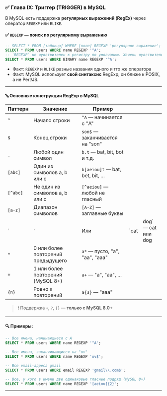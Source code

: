 ###  ✅ Глава IX: **Триггер (TRIGGER)** в MySQL

В MySQL есть поддержка **регулярных выражений (RegEx)** через оператор `REGEXP` или `RLIKE`.

#### ✅ `REGEXP` — поиск по регулярному выражению

```sql
-- SELECT * FROM [таблица] WHERE [поле] REGEXP 'регулярное выражение';
SELECT * FROM users WHERE name REGEXP '^A';
-- `REGEXP` не чувствителен к регистру по умолчанию. Хочешь чувствительность? Используй `BINARY`:
SELECT * FROM users WHERE BINARY name REGEXP '^A';
```

* Факт: `REGEXP` и `RLIKE` разные названия одного и тго же оператора
* Факт: MySQL использует **свой синтаксис** RegExp, он ближе к POSIX, а не Perl/JS.

---

#### 🔤 Основные конструкции RegExp в MySQL

| Паттерн  | Значение                           | Пример                          |       |                     |
| -------- | ---------------------------------- | ------------------------------- | ----- | ------------------- |
| `^`      | Начало строки                      | `^A` — начинается с "A"         |       |                     |
| `$`      | Конец строки                       | `son$` — заканчивается на "son" |       |                     |
| `.`      | Любой один символ                  | `b.t` — bat, bit, bot и т.д.    |       |                     |
| `[abc]`  | Один из символов a, b или c        | `b[aeiou]t` — bat, bet, bit, …  |       |                     |
| `[^abc]` | Не один из символов a, b или c     | `[^aeiou]` — любой не гласный   |       |                     |
| `[a-z]`  | Диапазон символов                  | `[A-Z]` — заглавные буквы       |       |                     |
| \`       | \`                                 | Или                             | \`cat | dog\` — cat или dog |
| `*`      | 0 или более повторений предыдущего | `a*` — пусто, "a", "aa", "aaa"  |       |                     |
| `+`      | 1 или более повторений (MySQL 8+)  | `a+` — "a", "aa", …             |       |                     |
| `{n}`    | Ровно `n` повторений               | `a{3}` — "aaa"                  |       |                     |

> ❗ Поддержка `+`, `?`, `{}` — **только с MySQL 8.0+**

---

#### 🔍 Примеры:

```sql
-- Все имена, начинающиеся с A
SELECT * FROM users WHERE name REGEXP '^A';

-- Все имена, заканчивающиеся на "ov"
SELECT * FROM users WHERE name REGEXP 'ov$';

-- Все email-адреса gmail
SELECT * FROM users WHERE email REGEXP 'gmail\\.com$';

-- Все, у кого в имени две одинаковые гласные подряд (MySQL 8+)
SELECT * FROM users WHERE name REGEXP '[aeiou]{2}';
```

---